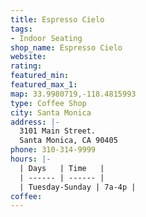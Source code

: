 ```yaml
---
title: Espresso Cielo
tags:
- Indoor Seating
shop_name: Espresso Cielo
website: 
rating: 
featured_min: 
featured_max_1: 
map: 33.9980719,-118.4815993
type: Coffee Shop
city: Santa Monica
address: |-
  3101 Main Street.
  Santa Monica, CA 90405
phone: 310-314-9999
hours: |-
  | Days   | Time   |
  | ------ | ------ |
  | Tuesday-Sunday | 7a-4p |
coffee: 
---
```


